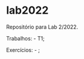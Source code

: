 # lab2022
Repositório para Lab 2/2022.

Trabalhos:
        - T1;
        
Exercícios:
        - ;
        
